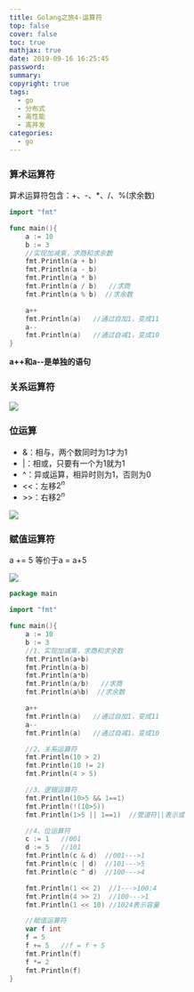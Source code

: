 ```yaml
---
title: Golang之旅4-运算符
top: false
cover: false
toc: true
mathjax: true
date: 2019-09-16 16:25:45
password:
summary:
copyright: true
tags:
  - go
  - 分布式
  - 高性能
  - 高并发
categories: 
  - go
---
```


### 算术运算符

算术运算符包含：+、-、*、/、%(求余数)

```go
import "fmt"

func main(){
	a := 10
	b := 3
	//实现加减乘，求商和求余数
	fmt.Println(a + b)
	fmt.Println(a - b)
	fmt.Println(a * b)
	fmt.Println(a / b)   //求商
	fmt.Println(a % b)  //求余数

	a++
	fmt.Println(a)   //通过自加1，变成11
	a--
	fmt.Println(a)   //通过自减1，变成10
}
```

**a++和a--是单独的语句**

<!-- MORE -->



### 关系运算符

![](https://s2.ax1x.com/2019/09/17/nhrBdg.png)

### 位运算

- &：相与，两个数同时为1才为1
- |：相或，只要有一个为1就为1
- ^：异或运算，相异时则为1，否则为0
- <<：左移$2^n$
- \>>：右移$2^n$

![](https://s2.ax1x.com/2019/09/17/nhs8mT.png)

### 赋值运算符

a += 5 等价于a = a+5

![](https://s2.ax1x.com/2019/09/17/nhsy7D.png)



```go
package main

import "fmt"

func main(){
	a := 10
	b := 3
	//1、实现加减乘，求商和求余数
	fmt.Println(a+b)
	fmt.Println(a-b)
	fmt.Println(a*b)
	fmt.Println(a/b)   //求商
	fmt.Println(a%b)  //求余数

	a++
	fmt.Println(a)   //通过自加1，变成11
	a--
	fmt.Println(a)   //通过自减1，变成10

	//2、关系运算符
	fmt.Println(10 > 2)
	fmt.Println(10 != 2)
	fmt.Println(4 > 5)

	//3、逻辑运算符
	fmt.Println(10>5 && 1==1)
	fmt.Println(!(10>5))
	fmt.Println(1>5 || 1==1)  //管道符||表示或

	//4、位运算符
	c := 1   //001
	d := 5   //101
	fmt.Println(c & d)  //001--->1
	fmt.Println(c | d)  //101--->5
	fmt.Println(c ^ d)  //100--->4

	fmt.Println(1 << 2)  //1--->100:4
	fmt.Println(4 >> 2)  //100--->1
	fmt.Println(1 << 10) //1024表示容量

	//赋值运算符
	var f int
	f = 5
	f += 5   //f = f + 5
	fmt.Println(f)
	f *= 2
	fmt.Println(f)
}
```

